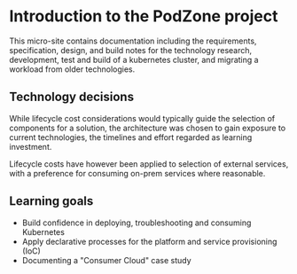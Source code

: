 # Introduction to the PodZone project

This micro-site contains documentation including the requirements, specification, design, and build notes for the technology research, development, test and build of a kubernetes cluster, and migrating a workload from older technologies.

## Technology decisions

While lifecycle cost considerations would typically guide the selection of components for a solution, the architecture was chosen to gain exposure to current technologies, the timelines and effort regarded as learning investment.

Lifecycle costs have however been applied to selection of external services, with a preference for consuming on-prem services where reasonable.

## Learning goals

- Build confidence in deploying, troubleshooting and consuming Kubernetes
- Apply declarative processes for the platform and service provisioning (IoC)
- Documenting a "Consumer Cloud" case study

